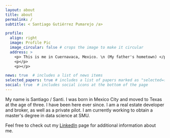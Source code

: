 ```yaml
---
layout: about
title: about
permalink: /
subtitle: < Santiago Gutiérrez Pumarejo /a>

profile:
  align: right
  image: Profile Pic
  image_circular: false # crops the image to make it circular
  address: >
    <p> This is me in Cuernavaca, Mexico. \n (My father's hometown) </p>
    <p</p>
    <p></p>

news: true  # includes a list of news items
selected_papers: true # includes a list of papers marked as "selected={true}"
social: true  # includes social icons at the bottom of the page
---
```


My name is Santiago / Santi. I was born in Mexico City and moved to Texas at the age of three. I have been here ever since. I am a real estate developer and broker, as well as a private pilot. I am currently working to obtain a master's degree in data science at SMU.

Feel free to check out my [LinkedIn](https://www.linkedin.com/in/santiagogutierrezpumarejo/) page for additional information about me.